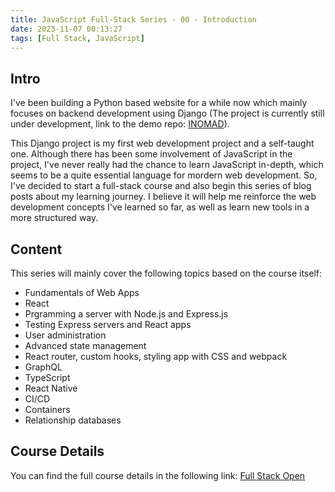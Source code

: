 ```yaml
---
title: JavaScript Full-Stack Series - 00 - Introduction
date: 2023-11-07 00:13:27
tags: [Full Stack, JavaScript]
--- 
```


## Intro

I've been building a Python based website for a while now which mainly focuses on backend development using Django (The project is currently still under development, link to the demo repo: [INOMAD](https://github.com/Dogecat0/inomad-demo)).

This Django project is my first web development project and a self-taught one. Although there has been some involvement of JavaScript in the project, I've never really had the chance to learn JavaScript in-depth, which seems to be a quite essential language for mordern web development. So, I've decided to start a full-stack course and also begin this series of blog posts about my learning journey. I believe it will help me reinforce the web development concepts I've learned so far, as well as learn new tools in a more structured way.

## Content

This series will mainly cover the following topics based on the course itself:

- Fundamentals of Web Apps
- React
- Prgramming a server with Node.js and Express.js
- Testing Express servers and React apps
- User administration
- Advanced state management
- React router, custom hooks, styling app with CSS and webpack
- GraphQL
- TypeScript
- React Native
- CI/CD
- Containers
- Relationship databases

## Course Details

You can find the full course details in the following link: [Full Stack Open](https://fullstackopen.com/en/about)